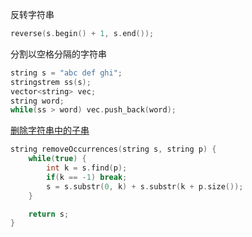 反转字符串
```cpp
reverse(s.begin() + 1, s.end());
```

分割以空格分隔的字符串
```cpp
string s = "abc def ghi";
stringstrem ss(s);
vector<string> vec;
string word;
while(ss > word) vec.push_back(word);
```

[删除字符串中的子串](https://leetcode-cn.com/problems/remove-all-occurrences-of-a-substring/)
```cpp
string removeOccurrences(string s, string p) {
    while(true) {
        int k = s.find(p);
        if(k == -1) break;
        s = s.substr(0, k) + s.substr(k + p.size());
    }

    return s;
}
```
